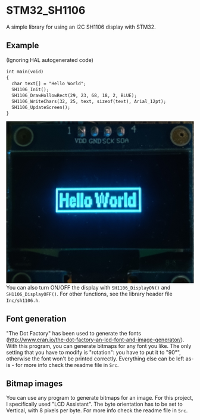 # STM32_SH1106
A simple library for using an I2C SH1106 display with STM32.

## Example
(Ignoring HAL autogenerated code)
```
int main(void)
{
  char text[] = "Hello World";
  SH1106_Init();
  SH1106_DrawHollowRect(29, 23, 68, 18, 2, BLUE);
  SH1106_WriteChars(32, 25, text, sizeof(text), Arial_12pt);
  SH1106_UpdateScreen();
}
```
![test](https://github.com/Kikkiu17/STM32_SH1106/blob/main/example_image.jpg?raw=true)
You can also turn ON/OFF the display with `SH1106_DisplayON()` and `SH1106_DisplayOFF()`. For other functions, see the library header file `Inc/sh1106.h`.

## Font generation
"The Dot Factory" has been used to generate the fonts (http://www.eran.io/the-dot-factory-an-lcd-font-and-image-generator/). With this program, you can generate bitmaps for any font you like. The only setting that you have to modify is "rotation": you have to put it to "90°", otherwise the font won't be printed correctly. Everything else can be left as-is - for more info check the readme file in `Src`.

## Bitmap images
You can use any program to generate bitmaps for an image. For this project, I specifically used "LCD Assistant". The byte orientation has to be set to Vertical, with 8 pixels per byte. For more info check the readme file in `Src`.
